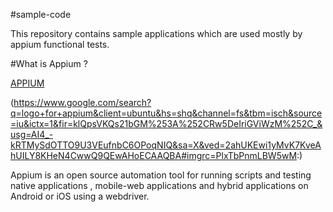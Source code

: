 #sample-code

This repository contains sample applications which are used mostly by appium functional tests.


#What is Appium ?

[APPIUM](http://appium.io/)


(https://www.google.com/search?q=logo+for+appium&client=ubuntu&hs=shq&channel=fs&tbm=isch&source=iu&ictx=1&fir=klQpsVKQs21bGM%253A%252CRw5DeIriGViWzM%252C_&usg=AI4_-kRTMySdOTTO9U3VEufnbC6OPoqNIQ&sa=X&ved=2ahUKEwi1yMvK7KveAhUILY8KHeN4CwwQ9QEwAHoECAAQBA#imgrc=PlxTbPnmLBW5wM:)


Appium is an open source automation tool for running scripts and testing native applications , mobile-web applications and hybrid applications on Android or iOS using a webdriver.
